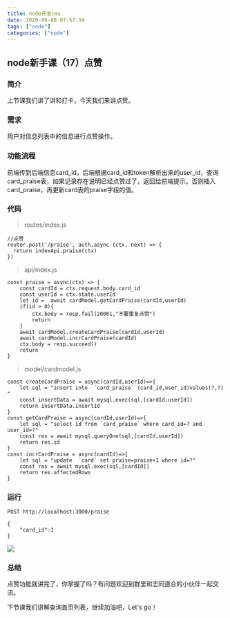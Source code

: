 ```yaml
---
title: node开发cms
date: 2020-06-08 07:57:34
tags: ["node"]
categories: ["node"]
---
```

## node新手课（17）点赞

### 简介
上节课我们讲了讲和打卡，今天我们来讲点赞。
### 需求
用户对信息列表中的信息进行点赞操作。
### 功能流程
前端传到后端信息card_id，后端根据card_id和token解析出来的user_id，查询card_praise表，如果记录存在说明已经点赞过了，返回给前端提示。否则插入card_praise，再更新card表的praise字段的值。
### 代码
>routes/index.js
```
//点赞
router.post('/praise', auth,async (ctx, next) => {
  return indexApi.praise(ctx)
})
```
>api/index.js
```
const praise = async(ctx) => {
    const cardId = ctx.request.body.card_id
    const userId = ctx.state.userId
    let id =  await cardModel.getCardPraise(cardId,userId)
    if(id > 0){
        ctx.body = resp.fail(20001,"不要重复点赞")
        return
    }
    await cardModel.createCardPraise(cardId,userId)
    await cardModel.incrCardPraise(cardId)
    ctx.body = resp.succeed()
    return
}
```
>model/cardmodel.js
```
const createCardPraise = async(cardId,userId)=>{
    let sql = "insert into  `card_praise` (card_id,user_id)values(?,?) "
    const insertData = await mysql.exec(sql,[cardId,userId]) 
    return insertData.insertId
}
const getCardPraise = async(cardId,userId)=>{
    let sql = "select id from `card_praise` where card_id=? and user_id=?"
    const res = await mysql.queryOne(sql,[cardId,userId]) 
    return res.id
}
const incrCardPraise = async(cardId)=>{
    let sql = "update  `card` set praise=praise+1 where id=?"
    const res = await mysql.exec(sql,[cardId]) 
    return res.affectedRows
}
```

### 运行
```
POST http://localhost:3000/praise

{
    "card_id":1
}
```
![](https://cdn.guojiang.club/Fo6qftIGMQq8uM7ANRdWs9Kskow5)
### 总结
点赞功能就讲完了，你掌握了吗？有问题欢迎到群里和志同道合的小伙伴一起交流。

下节课我们讲解查询首页列表，继续加油吧，Let's go！
